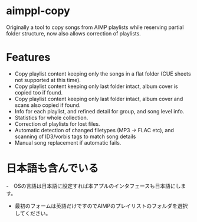 # aimppl-copy
Originally a tool to copy songs from AIMP playlists while reserving partial folder structure, now also allows correction of playlists.

# Features
- Copy playlist content keeping only the songs in a flat folder (CUE sheets not supported at this time).
- Copy playlist content keeping only last folder intact, album cover is copied too if found.
- Copy playlist content keeping only last folder intact, album cover and scans also copied if found.
- Info for each playlist, and refined detail for group, and song level info.
- Statistics for whole collection.
- Correction of playlists for lost files.
- Automatic detection of changed filetypes (MP3 -> FLAC etc), and scanning of ID3/vorbis tags to match song details
- Manual song replacement if automatic fails.

# 日本語も含んでいる
-　OSの言語は日本語に設定すれば本アプルのインタフェースも日本語にします。
- 最初のフォームは英語だけですのでAIMPのプレイリストのフォルダを選択してください。

